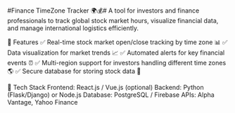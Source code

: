 #Finance TimeZone Tracker 🌍💰#
A tool for investors and finance professionals to track global stock market hours, visualize financial data, and manage international logistics efficiently.

🔹 Features
✅ Real-time stock market open/close tracking by time zone 📊
✅ Data visualization for market trends 📈
✅ Automated alerts for key financial events ⏰
✅ Multi-region support for investors handling different time zones 🌎
✅ Secure database for storing stock data 🔐

🚀 Tech Stack
Frontend: React.js / Vue.js (optional)
Backend: Python (Flask/Django) or Node.js
Database: PostgreSQL / Firebase
APIs: Alpha Vantage, Yahoo Finance
